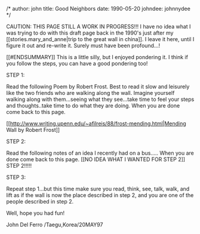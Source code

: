 /*
author: john
title: Good Neighbors
date: 1990-05-20
johndee: johnnydee
*/

CAUTION: THIS PAGE STILL A WORK IN PROGRESS!!! I have no idea what I was trying to do with this draft page back in the 1990's just after my [[stories.mary_and_anne|trip to the great wall in china]].  I leave it here, until I figure it  out and re-write it.  Surely must have been profound...!

[[#ENDSUMMARY]]
This is a little silly, but I enjoyed pondering it. I think if you follow the steps, you can have a good pondering too! 

 STEP 1: 

Read the following Poem by Robert Frost. Best to read it slow and leisurely like the two friends who are walking along the wall. Imagine yourself walking along with them...seeing what they see...take time to feel your steps and thoughts..take time to do what they are doing. When you are done come back to this page. 

[[http://www.writing.upenn.edu/~afilreis/88/frost-mending.html|Mending Wall by Robert Frost]]


 STEP 2: 

Read the following notes of an idea I recently had on a bus..... When you are done come back to this page. [[NO IDEA WHAT I WANTED FOR STEP 2]] STEP 2!!!!! 

 STEP 3: 

Repeat step 1...but this time make sure you read, think, see, talk, walk, and lift as if the wall is now the place described in step 2, and you are one of the people described in step 2. 

Well, hope you had fun!

John Del Ferro /Taegu,Korea/20MAY97 
